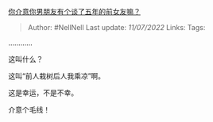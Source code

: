 [你介意你男朋友有个谈了五年的前女友嘛？](https://www.zhihu.com/question/372894003/answer/2557191154)

>Author: #NellNell
>Last update: *11/07/2022*
>Links:
>Tags:

…………

这叫什么？

这叫“前人栽树后人我乘凉”啊。

这是幸运，不是不幸。

介意个毛线！
